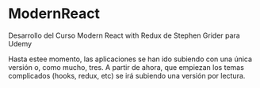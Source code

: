 # ModernReact
Desarrollo del Curso Modern React with Redux de Stephen Grider para Udemy

Hasta estee momento, las aplicaciones se han ido subiendo con una única versión o, como mucho, tres. A partir de ahora, que empiezan los temas complicados (hooks, redux, etc) se irá subiendo una versión por lectura.
